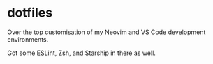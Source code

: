 # dotfiles

Over the top customisation of my Neovim and VS Code development environments.

Got some ESLint, Zsh, and Starship in there as well.
